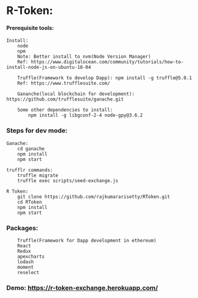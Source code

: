 # R-Token:

#### Prerequisite tools:
``` tools
Install: 
    node
    npm
    Note: Better install to nvm(Node Version Manager)
 	Ref: https://www.digitalocean.com/community/tutorials/how-to-install-node-js-on-ubuntu-18-04
    
    Truffle(Framework to develop Dapp): npm install -g truffle@5.0.1
    Ref: https://www.trufflesuite.com/
    
    Gananche(local blockchain for development): https://github.com/trufflesuite/ganache.git

    Some other dependencies to install:        
        npm install -g libgconf-2-4 node-gpy@3.6.2
```

### Steps for dev mode:
```sol
Ganache:
	cd ganache
    npm install
    npm start

trufflr commands:
    truffle migrate
    truffle exec scripts/seed-exchange.js

R Token:
	git clone https://github.com/rajkumararisetty/RToken.git
    cd RToken
    npm install
    npm start
```

### Packages:
```pack
	Truffle(Framework for Dapp development in ethereum)
    React
    Redux
    apexcharts
    lodash
    moment
    reselect
```

### Demo: <https://r-token-exchange.herokuapp.com/>
